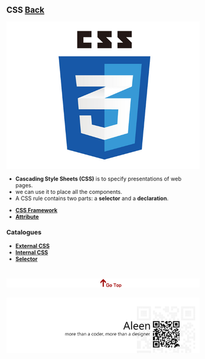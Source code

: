 ## CSS [Back](./../Programming%20Menu.md)

<img src="./logo.jpg">

- **Cascading Style Sheets (CSS)** is to specify presentations of web pages.
- we can use it to place all the components.
- A CSS rule contains two parts: a **selector** and a **declaration**.

* [**CSS Framework**](./Framework/Framework.md)
* [**Attribute**](./Attribute/Attribute.md)

### Catalogues

- [**External CSS**](./external/external.md)
- [**Internal CSS**](./internal/internal.md)
- [**Selector**](./selector/selector.md)

<a href="#" style="left:200px;"><img src="./../../pic/gotop.png"></a>
=====
<a href="http://aleen42.github.io/" target="_blank" ><img src="./../../pic/tail.gif"></a>
